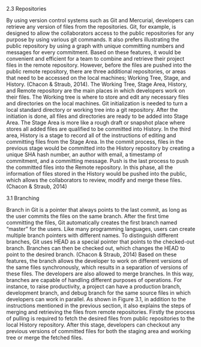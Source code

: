 2.3 Repositories

By using version control systems such as Git and Mercurial, developers can retrieve any version of files from the repositories. Git, for example, is designed to allow the collaborators access to the public repositories for any purpose by using various git commands. It also prefers illustrating the public repository by using a graph with unique committing numbers and messages for every commitment. Based on these features, it would be convenient and efficient for a team to combine and retrieve their project files in the remote repository. However, before the files are pushed into the public remote repository, there are three additional repositories, or areas that need to be accessed on the local machines; Working Tree, Stage, and History. (Chacon & Straub, 2014).
The Working Tree, Stage Area, History, and Remote repository are the main places in which developers work on their files. The Working tree is where to store and edit any necessary files and directories on the local machines. Git initialization is needed to turn a local standard directory or working tree into a git repository. After the initiation is done, all files and directories are ready to be added into Stage Area. The Stage Area is more like a rough draft or snapshot place where stores all added files are qualified to be committed into History. In the third area, History is a stage to record all of the instructions of editing and committing files from the Stage Area. In the commit process, files in the previous stage would be committed into the History repository by creating a unique SHA hash number, an author with email, a timestamp of commitment, and a committing message. Push is the last process to push the committed files into the Remote repository. In this phase, all the information of files stored in the History would be pushed into the public, which allows the collaborators to review, modify and merge these files. (Chacon & Straub, 2014)

3.1 Branching

Branch in Git is a pointer that always points to the last commit, as long as the user commits the files on the same branch. After the first time committing the files, Git automatically creates the first branch named “master” for the users. Like many programming languages, users can create multiple branch pointers with different names. To distinguish different branches, Git uses HEAD as a special pointer that points to the checked-out branch. Branches can then be checked out, which changes the HEAD to point to the desired branch. (Chacon & Straub, 2014)
Based on these features, the branch allows the developer to work on different versions of the same files synchronously, which results in a separation of versions of these files. The developers are also allowed to merge branches. In this way, branches are capable of handling different purposes of operations. For instance, to raise productivity, a project can have a production branch, development branch, and debug branch for the same source files in which developers can work in parallel.
As shown in Figure 3.1, in addition to the instructions mentioned in the previous section, it also explains the steps of merging and retrieving the files from remote repositories. Firstly the process of pulling is required to fetch the desired files from public repositories to the local History repository. After this stage, developers can checkout any previous versions of committed files for both the staging area and working tree or merge the fetched files.

